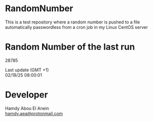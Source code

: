 # RandomNumber    
This is a test repository where a random number is pushed to a file automatically passwordless from a cron job in my Linux CentOS server    
# Random Number of the last run   
28785
      
Last update (GMT +1)    
02/19/25 08:00:01
# Developer    
Hamdy Abou El Anein   
hamdy.aea@protonmail.com
